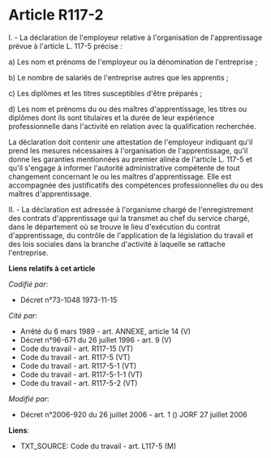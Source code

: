 # Article R117-2

I. - La déclaration de l'employeur relative à l'organisation de l'apprentissage prévue à l'article L. 117-5 précise :

a) Les nom et prénoms de l'employeur ou la dénomination de l'entreprise ;

b) Le nombre de salariés de l'entreprise autres que les apprentis ;

c) Les diplômes et les titres susceptibles d'être préparés ;

d) Les nom et prénoms du ou des maîtres d'apprentissage, les titres ou diplômes dont ils sont titulaires et la durée de leur
expérience professionnelle dans l'activité en relation avec la qualification recherchée.

La déclaration doit contenir une attestation de l'employeur indiquant qu'il prend les mesures nécessaires à l'organisation de
l'apprentissage, qu'il donne les garanties mentionnées au premier alinéa de l'article L. 117-5 et qu'il s'engage à informer
l'autorité administrative compétente de tout changement concernant le ou les maîtres d'apprentissage. Elle est accompagnée
des justificatifs des compétences professionnelles du ou des maîtres d'apprentissage.

II. - La déclaration est adressée à l'organisme chargé de l'enregistrement des contrats d'apprentissage qui la transmet au
chef du service chargé, dans le département où se trouve le lieu d'exécution du contrat d'apprentissage, du contrôle de
l'application de la législation du travail et des lois sociales dans la branche d'activité à laquelle se rattache
l'entreprise.

**Liens relatifs à cet article**

_Codifié par_:

  - Décret n°73-1048 1973-11-15

_Cité par_:

  - Arrêté du 6 mars 1989 - art. ANNEXE, article 14 (V)
  - Décret n°96-671 du 26 juillet 1996 - art. 9 (V)
  - Code du travail - art. R117-15 (VT)
  - Code du travail - art. R117-5 (VT)
  - Code du travail - art. R117-5-1 (VT)
  - Code du travail - art. R117-5-1-1 (VT)
  - Code du travail - art. R117-5-2 (VT)

_Modifié par_:

  - Décret n°2006-920 du 26 juillet 2006 - art. 1 () JORF 27 juillet 2006

**Liens**:

  - TXT_SOURCE: Code du travail - art. L117-5 (M)
